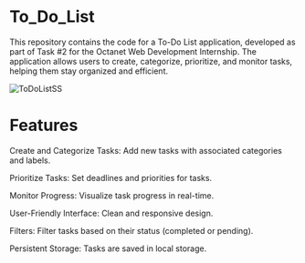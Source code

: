 # To_Do_List
This repository contains the code for a To-Do List application, developed as part of Task #2 for the Octanet Web Development Internship. The application allows users to create, categorize, prioritize, and monitor tasks, helping them stay organized and efficient.

![ToDoListSS](https://github.com/user-attachments/assets/75814201-c206-42ac-aa92-f5554e943e27)

# Features

Create and Categorize Tasks: Add new tasks with associated categories and labels.

Prioritize Tasks: Set deadlines and priorities for tasks.

Monitor Progress: Visualize task progress in real-time.

User-Friendly Interface: Clean and responsive design.

Filters: Filter tasks based on their status (completed or pending).

Persistent Storage: Tasks are saved in local storage.

